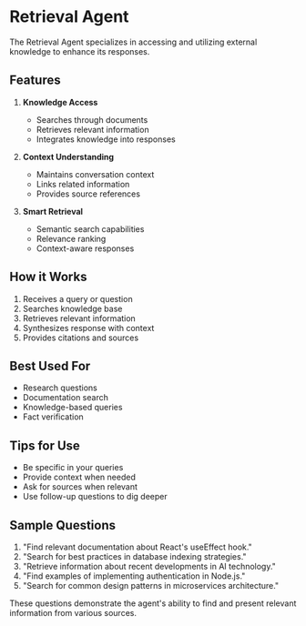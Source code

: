 # Retrieval Agent

The Retrieval Agent specializes in accessing and utilizing external knowledge to enhance its responses.

## Features

1. **Knowledge Access**
   - Searches through documents
   - Retrieves relevant information
   - Integrates knowledge into responses

2. **Context Understanding**
   - Maintains conversation context
   - Links related information
   - Provides source references

3. **Smart Retrieval**
   - Semantic search capabilities
   - Relevance ranking
   - Context-aware responses

## How it Works

1. Receives a query or question
2. Searches knowledge base
3. Retrieves relevant information
4. Synthesizes response with context
5. Provides citations and sources

## Best Used For

- Research questions
- Documentation search
- Knowledge-based queries
- Fact verification

## Tips for Use

- Be specific in your queries
- Provide context when needed
- Ask for sources when relevant
- Use follow-up questions to dig deeper

## Sample Questions

1. "Find relevant documentation about React's useEffect hook."
2. "Search for best practices in database indexing strategies."
3. "Retrieve information about recent developments in AI technology."
4. "Find examples of implementing authentication in Node.js."
5. "Search for common design patterns in microservices architecture."

These questions demonstrate the agent's ability to find and present relevant information from various sources.
